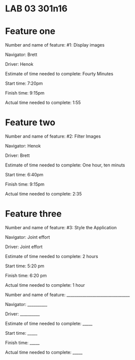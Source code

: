 # LAB 03 301n16

# Feature one 
Number and name of feature: #1: Display images

Navigator: Brett

Driver: Henok

Estimate of time needed to complete: Fourty Minutes

Start time: 7:20pm

Finish time: 9:15pm

Actual time needed to complete: 1:55

# Feature two
Number and name of feature: #2: Filter Images

Navigator: Henok

Driver: Brett

Estimate of time needed to complete: One hour, ten minuts

Start time: 6:40pm

Finish time: 9:15pm

Actual time needed to complete: 2:35

# Feature three
Number and name of feature: #3: Style the Application

Navigator: Joint effort

Driver: Joint effort

Estimate of time needed to complete: 2 hours

Start time: 5:20 pm

Finish time: 6:20 pm

Actual time needed to complete: 1 hour

<!-- Template of time estimate format -->
Number and name of feature: ________________________________

Navigator: __________

Driver: __________

Estimate of time needed to complete: _____

Start time: _____

Finish time: _____

Actual time needed to complete: _____